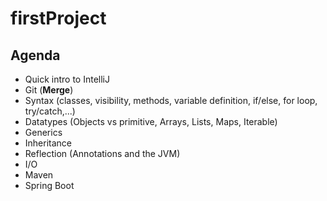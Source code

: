 # firstProject

## Agenda

* Quick intro to IntelliJ
* Git (**Merge**)
* Syntax (classes, visibility, methods, variable definition, if/else, for loop, try/catch,...)
* Datatypes (Objects vs primitive, Arrays, Lists, Maps, Iterable)
* Generics
* Inheritance
* Reflection (Annotations and the JVM)
* I/O
* Maven
* Spring Boot
